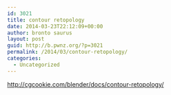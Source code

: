 ```yaml
---
id: 3021
title: contour retopology
date: 2014-03-23T22:12:09+00:00
author: bronto saurus
layout: post
guid: http://b.pwnz.org/?p=3021
permalink: /2014/03/contour-retopology/
categories:
  - Uncategorized
---
```

<http://cgcookie.com/blender/docs/contour-retopology/>